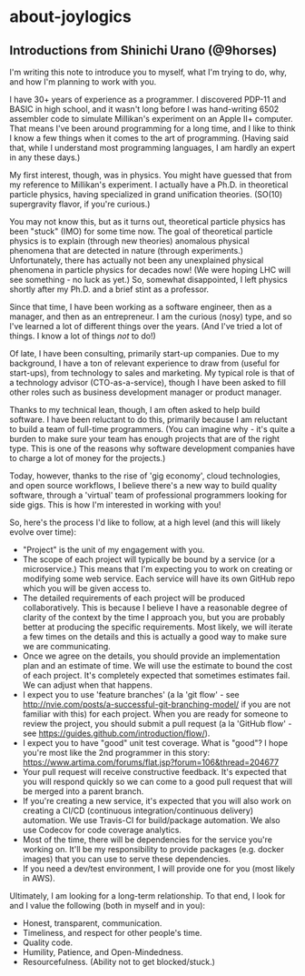 # about-joylogics

## Introductions from Shinichi Urano (@9horses)

I'm writing this note to introduce you to myself, what I'm trying to do, why, and how I'm planning to work with you.

I have 30+ years of experience as a programmer. I discovered PDP-11 and BASIC in high school, and it wasn't long before I was hand-writing 6502 assembler code to simulate Millikan's experiment on an Apple II+ computer. That means I've been around programming for a long time, and I like to think I know a few things when it comes to the art of programming. (Having said that, while I understand most programming languages, I am hardly an expert in any these days.)

My first interest, though, was in physics. You might have guessed that from my reference to Millikan's experiment. I actually have a Ph.D. in theoretical particle physics, having specialized in grand unification theories. (SO(10) supergravity flavor, if you're curious.)

You may not know this, but as it turns out, theoretical particle physics has been "stuck" (IMO) for some time now. The goal of theoretical particle physics is to explain (through new theories) anomalous physical phenomena that are detected in nature (through experiments.) Unfortunately, there has actually not been any unexplained physical phenomena in particle physics for decades now! (We were hoping LHC will see something - no luck as yet.) So, somewhat disappointed, I left physics shortly after my Ph.D. and a brief stint as a professor.

Since that time, I have been working as a software engineer, then as a manager, and then as an entrepreneur. I am the curious (nosy) type, and so I've learned a lot of different things over the years. (And I've tried a lot of things. I know a lot of things _not_ to do!)

Of late, I have been consulting, primarily start-up companies. Due to my background, I have a ton of relevant experience to draw from (useful for start-ups), from technology to sales and marketing. My typical role is that of a technology advisor (CTO-as-a-service), though I have been asked to fill other roles such as business development manager or product manager. 

Thanks to my technical lean, though, I am often asked to help build software. I have been reluctant to do this, primarily because I am reluctant to build a team of full-time programmers. (You can imagine why - it's quite a burden to make sure your team has enough projects that are of the right type. This is one of the reasons why software development companies have to charge a lot of money for the projects.)

Today, however, thanks to the rise of 'gig economy', cloud technologies, and open source workflows, I believe there's a new way to build quality software, through a 'virtual' team of professional programmers looking for side gigs. This is how I'm interested in working with you!

So, here's the process I'd like to follow, at a high level (and this will likely evolve over time):
 * "Project" is the unit of my engagement with you.
 * The scope of each project will typically be bound by a service (or a microservice.) This means that I'm expecting you to work on creating or modifying some web service. Each service will have its own GitHub repo which you will be given access to.
 * The detailed requirements of each project will be produced collaboratively. This is because I believe I have a reasonable degree of clarity of the context by the time I approach you, but you are probably better at producing the specific requirements. Most likely, we will iterate a few times on the details and this is actually a good way to make sure we are communicating.
 * Once we agree on the details, you should provide an implementation plan and an estimate of time. We will use the estimate to bound the cost of each project. It's completely expected that sometimes estimates fail. We can adjust when that happens.
 * I expect you to use 'feature branches' (a la 'git flow' - see http://nvie.com/posts/a-successful-git-branching-model/ if you are not familiar with this) for each project. When you are ready for someone to review the project, you should submit a pull request (a la 'GitHub flow' - see https://guides.github.com/introduction/flow/).
 * I expect you to have "good" unit test coverage. What is "good"? I hope you're most like the 2nd programmer in this story: https://www.artima.com/forums/flat.jsp?forum=106&thread=204677
 * Your pull request will receive constructive feedback. It's expected that you will respond quickly so we can come to a good pull request that will be merged into a parent branch.
 * If you're creating a new service, it's expected that you will also work on creating a CI/CD (continuous integration/continuous delivery) automation. We use Travis-CI for build/package automation. We also use Codecov for code coverage analytics.
 * Most of the time, there will be dependencies for the service you're working on. It'll be my responsibility to provide packages (e.g. docker images) that you can use to serve these dependencies.
 * If you need a dev/test environment, I will provide one for you (most likely in AWS).

Ultimately, I am looking for a long-term relationship. To that end, I look for and I value the following (both in myself and in you):
 * Honest, transparent, communication.
 * Timeliness, and respect for other people's time.
 * Quality code.
 * Humility, Patience, and Open-Mindedness.
 * Resourcefulness. (Ability not to get blocked/stuck.)

